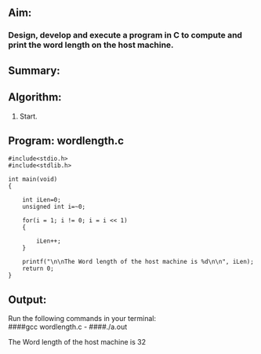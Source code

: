 ## Aim:
### Design, develop and execute a program in C to compute and print the word length on the host machine.

## Summary:  
>
## Algorithm:
1. Start.
  
## Program: wordlength.c

	#include<stdio.h>
	#include<stdlib.h>

	int main(void)
	{

		int iLen=0;
		unsigned int i=~0;

		for(i = 1; i != 0; i = i << 1)
		{

			iLen++;
		}

		printf("\n\nThe Word length of the host machine is %d\n\n", iLen);
		return 0;
	}


## Output:

Run the following commands in your terminal:<br>
####gcc wordlength.c -
####./a.out

The Word length of the host machine is 32
